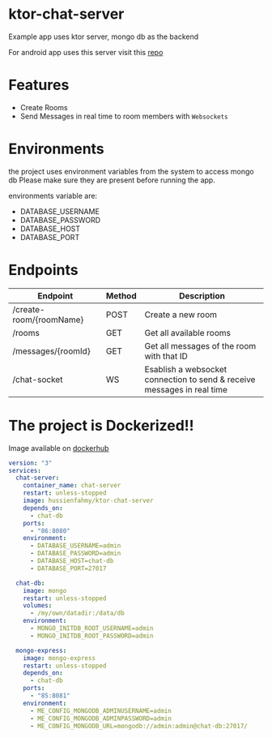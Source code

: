 # ktor-chat-server
Example app uses ktor server, mongo db as the backend

For android app uses this server visit this [repo](https://github.com/Hussienfahmy/Ktor_Chat_App)

# Features
- Create Rooms
- Send Messages in real time to room members with `Websockets`

# Environments
the project uses environment variables from the system to access mongo db
Please make sure they are present before running the app.

environments variable are:
- DATABASE_USERNAME
- DATABASE_PASSWORD
- DATABASE_HOST
- DATABASE_PORT

# Endpoints
| Endpoint  | Method | Description |
| ------------- | ------------- | ------------- |
| /create-room/{roomName}  | POST  | Create a new room |
| /rooms  | GET  | Get all available rooms |
| /messages/{roomId} | GET | Get all messages of the room with that ID |
| /chat-socket | WS | Esablish a websocket connection to send & receive messages in real time |


# The project is Dockerized!!

Image available on [dockerhub](https://hub.docker.com/r/hussienfahmy/ktor-chat-server)

```yml
version: "3"
services:
  chat-server:
    container_name: chat-server
    restart: unless-stopped
    image: hussienfahmy/ktor-chat-server
    depends_on:
      - chat-db
    ports:
      - "86:8080"
    environment:
      - DATABASE_USERNAME=admin
      - DATABASE_PASSWORD=admin
      - DATABASE_HOST=chat-db
      - DATABASE_PORT=27017

  chat-db:
    image: mongo
    restart: unless-stopped
    volumes:
      - /my/own/datadir:/data/db
    environment:
      - MONGO_INITDB_ROOT_USERNAME=admin
      - MONGO_INITDB_ROOT_PASSWORD=admin

  mongo-express:
    image: mongo-express
    restart: unless-stopped
    depends_on:
      - chat-db
    ports:
      - "85:8081"
    environment:
      - ME_CONFIG_MONGODB_ADMINUSERNAME=admin
      - ME_CONFIG_MONGODB_ADMINPASSWORD=admin
      - ME_CONFIG_MONGODB_URL=mongodb://admin:admin@chat-db:27017/
```
